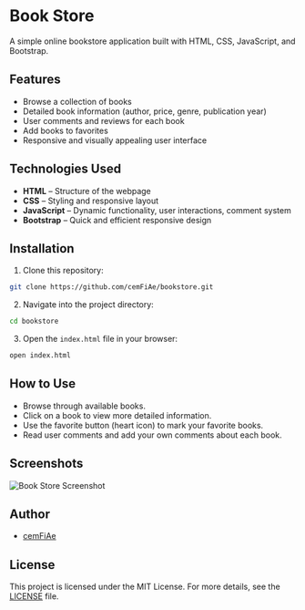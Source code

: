# Book Store

A simple online bookstore application built with HTML, CSS, JavaScript, and Bootstrap.

## Features

- Browse a collection of books
- Detailed book information (author, price, genre, publication year)
- User comments and reviews for each book
- Add books to favorites
- Responsive and visually appealing user interface

## Technologies Used

- **HTML** – Structure of the webpage
- **CSS** – Styling and responsive layout
- **JavaScript** – Dynamic functionality, user interactions, comment system
- **Bootstrap** – Quick and efficient responsive design

## Installation

1. Clone this repository:

```bash
git clone https://github.com/cemFiAe/bookstore.git
```

2. Navigate into the project directory:

```bash
cd bookstore
```

3. Open the `index.html` file in your browser:

```bash
open index.html
```

## How to Use

- Browse through available books.
- Click on a book to view more detailed information.
- Use the favorite button (heart icon) to mark your favorite books.
- Read user comments and add your own comments about each book.

## Screenshots

![Book Store Screenshot](image.png)

## Author

- [cemFiAe](https://github.com/cemFiAe)

## License

This project is licensed under the MIT License. For more details, see the [LICENSE](LICENSE) file.

